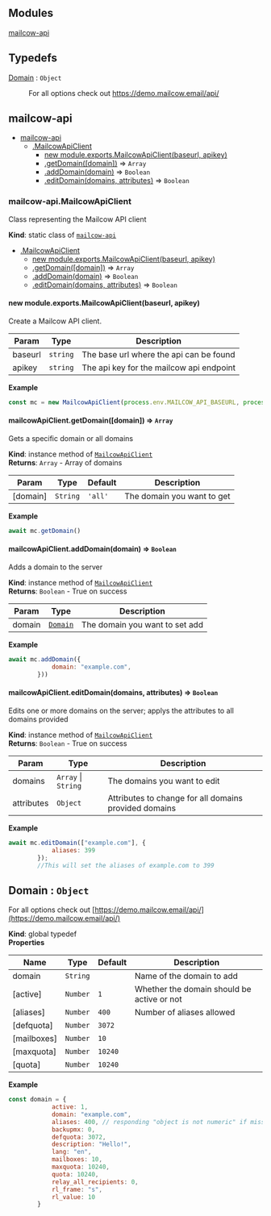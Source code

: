 ## Modules

<dl>
<dt><a href="#module_mailcow-api">mailcow-api</a></dt>
<dd></dd>
</dl>

## Typedefs

<dl>
<dt><a href="#Domain">Domain</a> : <code>Object</code></dt>
<dd><p>For all options check out <a href="https://demo.mailcow.email/api/">https://demo.mailcow.email/api/</a></p>
</dd>
</dl>

<a name="module_mailcow-api"></a>

## mailcow-api

* [mailcow-api](#module_mailcow-api)
    * [.MailcowApiClient](#module_mailcow-api.MailcowApiClient)
        * [new module.exports.MailcowApiClient(baseurl, apikey)](#new_module_mailcow-api.MailcowApiClient_new)
        * [.getDomain([domain])](#module_mailcow-api.MailcowApiClient+getDomain) ⇒ <code>Array</code>
        * [.addDomain(domain)](#module_mailcow-api.MailcowApiClient+addDomain) ⇒ <code>Boolean</code>
        * [.editDomain(domains, attributes)](#module_mailcow-api.MailcowApiClient+editDomain) ⇒ <code>Boolean</code>

<a name="module_mailcow-api.MailcowApiClient"></a>

### mailcow-api.MailcowApiClient
Class representing the Mailcow API client

**Kind**: static class of [<code>mailcow-api</code>](#module_mailcow-api)  

* [.MailcowApiClient](#module_mailcow-api.MailcowApiClient)
    * [new module.exports.MailcowApiClient(baseurl, apikey)](#new_module_mailcow-api.MailcowApiClient_new)
    * [.getDomain([domain])](#module_mailcow-api.MailcowApiClient+getDomain) ⇒ <code>Array</code>
    * [.addDomain(domain)](#module_mailcow-api.MailcowApiClient+addDomain) ⇒ <code>Boolean</code>
    * [.editDomain(domains, attributes)](#module_mailcow-api.MailcowApiClient+editDomain) ⇒ <code>Boolean</code>

<a name="new_module_mailcow-api.MailcowApiClient_new"></a>

#### new module.exports.MailcowApiClient(baseurl, apikey)
Create a Mailcow API client.


| Param | Type | Description |
| --- | --- | --- |
| baseurl | <code>string</code> | The base url where the api can be found |
| apikey | <code>string</code> | The api key for the mailcow api endpoint |

**Example**  
```js
const mc = new MailcowApiClient(process.env.MAILCOW_API_BASEURL, process.env.MAILCOW_API_KEY);
```
<a name="module_mailcow-api.MailcowApiClient+getDomain"></a>

#### mailcowApiClient.getDomain([domain]) ⇒ <code>Array</code>
Gets a specific domain or all domains

**Kind**: instance method of [<code>MailcowApiClient</code>](#module_mailcow-api.MailcowApiClient)  
**Returns**: <code>Array</code> - Array of domains  

| Param | Type | Default | Description |
| --- | --- | --- | --- |
| [domain] | <code>String</code> | <code>&#x27;all&#x27;</code> | The domain you want to get |

**Example**  
```js
await mc.getDomain()
```
<a name="module_mailcow-api.MailcowApiClient+addDomain"></a>

#### mailcowApiClient.addDomain(domain) ⇒ <code>Boolean</code>
Adds a domain to the server

**Kind**: instance method of [<code>MailcowApiClient</code>](#module_mailcow-api.MailcowApiClient)  
**Returns**: <code>Boolean</code> - True on success  

| Param | Type | Description |
| --- | --- | --- |
| domain | [<code>Domain</code>](#Domain) | The domain you want to set add |

**Example**  
```js
await mc.addDomain({
            domain: "example.com",
        }))
```
<a name="module_mailcow-api.MailcowApiClient+editDomain"></a>

#### mailcowApiClient.editDomain(domains, attributes) ⇒ <code>Boolean</code>
Edits one or more domains on the server; applys the attributes to all domains provided

**Kind**: instance method of [<code>MailcowApiClient</code>](#module_mailcow-api.MailcowApiClient)  
**Returns**: <code>Boolean</code> - True on success  

| Param | Type | Description |
| --- | --- | --- |
| domains | <code>Array</code> \| <code>String</code> | The domains you want to edit |
| attributes | <code>Object</code> | Attributes to change for all domains provided domains |

**Example**  
```js
await mc.editDomain(["example.com"], {
            aliases: 399
        });
        //This will set the aliases of example.com to 399
```
<a name="Domain"></a>

## Domain : <code>Object</code>
For all options check out [https://demo.mailcow.email/api/](https://demo.mailcow.email/api/)

**Kind**: global typedef  
**Properties**

| Name | Type | Default | Description |
| --- | --- | --- | --- |
| domain | <code>String</code> |  | Name of the domain to add |
| [active] | <code>Number</code> | <code>1</code> | Whether the domain should be active or not |
| [aliases] | <code>Number</code> | <code>400</code> | Number of aliases allowed |
| [defquota] | <code>Number</code> | <code>3072</code> |  |
| [mailboxes] | <code>Number</code> | <code>10</code> |  |
| [maxquota] | <code>Number</code> | <code>10240</code> |  |
| [quota] | <code>Number</code> | <code>10240</code> |  |

**Example**  
```js
const domain = {
            active: 1,
            domain: "example.com",
            aliases: 400, // responding "object is not numeric" if missing is this a BUG? > should be "aliases missing" if cant be omited anyway
            backupmx: 0,
            defquota: 3072,
            description: "Hello!",
            lang: "en",
            mailboxes: 10,
            maxquota: 10240,
            quota: 10240,
            relay_all_recipients: 0,
            rl_frame: "s",
            rl_value: 10
        }
```

